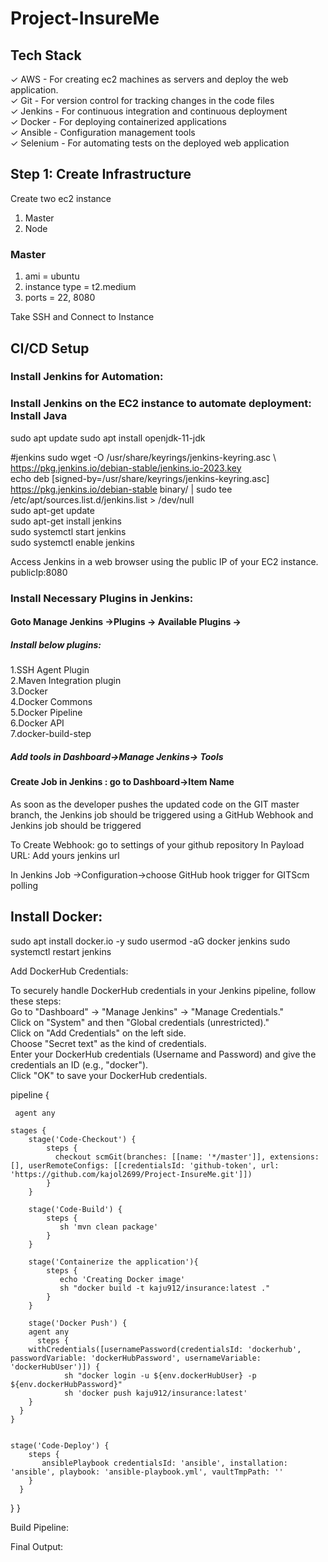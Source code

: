 # Project-InsureMe


## Tech Stack
✓ AWS - For creating ec2 machines as servers and deploy the web application. </br>
✓ Git - For version control for tracking changes in the code files </br>
✓ Jenkins - For continuous integration and continuous deployment  </br>
✓ Docker - For deploying containerized applications </br>
✓ Ansible - Configuration management tools  </br>
✓ Selenium - For automating tests on the deployed web application </br>

## Step 1: Create Infrastructure
Create two ec2 instance 
1. Master
2. Node
### Master
1. ami = ubuntu
2. instance type = t2.medium
3. ports =  22, 8080
   
Take SSH and Connect to Instance
## CI/CD Setup

### Install Jenkins for Automation:
### Install Jenkins on the EC2 instance to automate deployment: Install Java
sudo apt update
sudo apt install  openjdk-11-jdk




#jenkins
sudo wget -O /usr/share/keyrings/jenkins-keyring.asc \   </br>
https://pkg.jenkins.io/debian-stable/jenkins.io-2023.key  </br>
echo deb [signed-by=/usr/share/keyrings/jenkins-keyring.asc] \
https://pkg.jenkins.io/debian-stable binary/ | sudo tee \
/etc/apt/sources.list.d/jenkins.list > /dev/null   </br>
sudo apt-get update    </br>
sudo apt-get install jenkins   </br>
sudo systemctl start jenkins    </br>
sudo systemctl enable jenkins   </br>


Access Jenkins in a web browser using the public IP of your EC2 instance.
publicIp:8080


### Install Necessary Plugins in Jenkins:

#### Goto Manage Jenkins →Plugins → Available Plugins →

##### Install below plugins:
1.SSH Agent Plugin </br>
2.Maven Integration plugin  </br>
3.Docker  </br>
4.Docker Commons  </br>
5.Docker Pipeline  </br>
6.Docker API  </br>
7.docker-build-step  </br>

##### Add tools in  Dashboard->Manage Jenkins-> Tools


#### Create Job in Jenkins : go to Dashboard->Item Name


As soon as the developer pushes the updated code on the GIT master branch, the Jenkins job should be triggered using a GitHub Webhook and Jenkins job should be triggered

To Create Webhook: go to settings of your github repository 
In Payload URL: Add yours jenkins url

In Jenkins Job ->Configuration->choose GitHub hook trigger for GITScm polling


## Install  Docker:

sudo apt install docker.io -y
sudo usermod -aG docker jenkins
sudo systemctl restart jenkins

Add DockerHub Credentials:

To securely handle DockerHub credentials in your Jenkins pipeline, follow these steps: </br>
Go to "Dashboard" → "Manage Jenkins" → "Manage Credentials." </br>
Click on "System" and then "Global credentials (unrestricted)."  </br>
Click on "Add Credentials" on the left side.    </br>
Choose "Secret text" as the kind of credentials.  </br>
Enter your DockerHub credentials (Username and Password) and give the credentials an ID (e.g., "docker"). </br>
Click "OK" to save your DockerHub credentials. </br>

pipeline {
    
     agent any

    stages {
        stage('Code-Checkout') {
            steps {
              checkout scmGit(branches: [[name: '*/master']], extensions: [], userRemoteConfigs: [[credentialsId: 'github-token', url: 'https://github.com/kajol2699/Project-InsureMe.git']])
            }
        }
        
        stage('Code-Build') {
            steps {
               sh 'mvn clean package'
            }
        }
        
        stage('Containerize the application'){
            steps { 
               echo 'Creating Docker image'
               sh "docker build -t kaju912/insurance:latest ."
            }
        }
        
        stage('Docker Push') {
    	agent any
          steps {
       	withCredentials([usernamePassword(credentialsId: 'dockerhub', passwordVariable: 'dockerHubPassword', usernameVariable: 'dockerHubUser')]) {
            	sh "docker login -u ${env.dockerHubUser} -p ${env.dockerHubPassword}"
                sh 'docker push kaju912/insurance:latest'
        }
      }
    }
    
      
    stage('Code-Deploy') {
        steps {
           ansiblePlaybook credentialsId: 'ansible', installation: 'ansible', playbook: 'ansible-playbook.yml', vaultTmpPath: ''       
        }
      }
    
   }
}



Build Pipeline:




Final Output:
